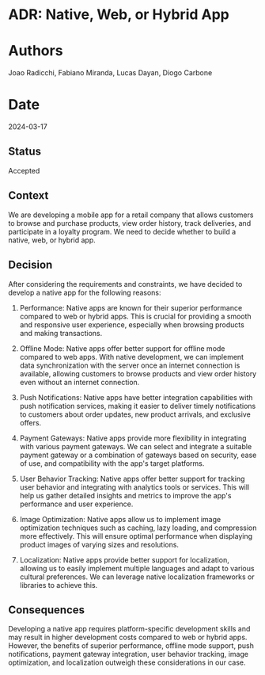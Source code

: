 # ADR: Native, Web, or Hybrid App

# Authors

Joao Radicchi, Fabiano Miranda, Lucas Dayan, Diogo Carbone

# Date

2024-03-17

## Status

Accepted

## Context

We are developing a mobile app for a retail company that allows customers to browse and purchase products, view order history, track deliveries, and participate in a loyalty program. We need to decide whether to build a native, web, or hybrid app.

## Decision

After considering the requirements and constraints, we have decided to develop a native app for the following reasons:

1. Performance: Native apps are known for their superior performance compared to web or hybrid apps. This is crucial for providing a smooth and responsive user experience, especially when browsing products and making transactions.

2. Offline Mode: Native apps offer better support for offline mode compared to web apps. With native development, we can implement data synchronization with the server once an internet connection is available, allowing customers to browse products and view order history even without an internet connection.

3. Push Notifications: Native apps have better integration capabilities with push notification services, making it easier to deliver timely notifications to customers about order updates, new product arrivals, and exclusive offers.

4. Payment Gateways: Native apps provide more flexibility in integrating with various payment gateways. We can select and integrate a suitable payment gateway or a combination of gateways based on security, ease of use, and compatibility with the app's target platforms.

5. User Behavior Tracking: Native apps offer better support for tracking user behavior and integrating with analytics tools or services. This will help us gather detailed insights and metrics to improve the app's performance and user experience.

6. Image Optimization: Native apps allow us to implement image optimization techniques such as caching, lazy loading, and compression more effectively. This will ensure optimal performance when displaying product images of varying sizes and resolutions.

7. Localization: Native apps provide better support for localization, allowing us to easily implement multiple languages and adapt to various cultural preferences. We can leverage native localization frameworks or libraries to achieve this.

## Consequences

Developing a native app requires platform-specific development skills and may result in higher development costs compared to web or hybrid apps. However, the benefits of superior performance, offline mode support, push notifications, payment gateway integration, user behavior tracking, image optimization, and localization outweigh these considerations in our case.
